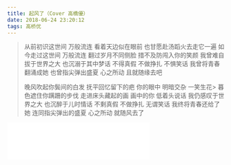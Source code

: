 ```yaml
---
title: 起风了（Cover 高橋優）
date: 2018-06-24 23:20:12
tags: 高桥优
---
```


>从前初识这世间 万般流连 看着天边似在眼前
也甘愿赴汤蹈火去走它一遍
如今走过这世间 万般流连 翻过岁月不同侧脸
措不及防闯入你的笑颜
我曾难自拔于世界之大 也沉溺于其中梦话 不得真假 不做挣扎 不惧笑话
我曾将青春翻涌成她 也曾指尖弹出盛夏 心之所动 且就随缘去吧
>
>晚风吹起你鬓间的白发 抚平回忆留下的疤 你的眼中 明暗交杂 一笑生花>
暮色遮住你蹒跚的步伐 走进床头藏起的画 画中的你 低着头说话
我仍感叹于世界之大 也沉醉于儿时情话 不剩真假 不做挣扎 无谓笑话
我终将青春还给了她 连同指尖弹出的盛夏 心之所动 就随风去了

<iframe frameborder="no" border="0" marginwidth="0" marginheight="0" width=330 height=86 src="//music.163.com/outchain/player?type=2&id=461525011&auto=1&height=66"></iframe>